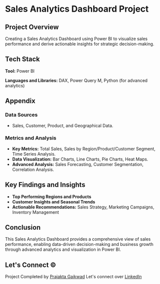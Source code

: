 # Sales Analytics Dashboard Project

## Project Overview

Creating a Sales Analytics Dashboard using Power BI to visualize sales performance and derive actionable insights for strategic decision-making.

## Tech Stack

**Tool:** Power BI

**Languages and Libraries:** DAX, Power Query M, Python (for advanced analytics)

## Appendix

### Data Sources

- Sales, Customer, Product, and Geographical Data.

### Metrics and Analysis

- **Key Metrics:** Total Sales, Sales by Region/Product/Customer Segment, Time Series Analysis.
- **Data Visualization:** Bar Charts, Line Charts, Pie Charts, Heat Maps.
- **Advanced Analysis:** Sales Forecasting, Customer Segmentation, Correlation Analysis.

## Key Findings and Insights

- **Top Performing Regions and Products**
- **Customer Insights and Seasonal Trends**
- **Actionable Recommendations:** Sales Strategy, Marketing Campaigns, Inventory Management

## Conclusion

This Sales Analytics Dashboard provides a comprehensive view of sales performance, enabling data-driven decision-making and business growth through advanced analytics and visualization in Power BI.

## Let's Connect ©

Project Completed by [Prajakta Gaikwad](https://github.com/Gaikwadp629)
Let's connect over [LinkedIn](https://www.linkedin.com/in/prajakta-gaikwad-33b678198/)



